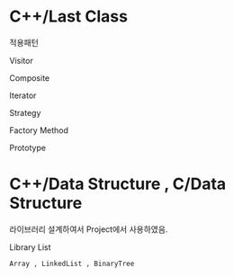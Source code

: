 # C++/Last Class

적용패턴 

Visitor

Composite

Iterator

Strategy

Factory Method

Prototype



# C++/Data Structure , C/Data Structure

라이브러리 설계하여서 Project에서 사용하였음.

Library List

    Array , LinkedList , BinaryTree
